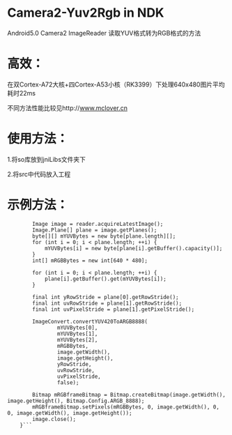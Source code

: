 # Camera2-Yuv2Rgb in NDK

Android5.0 Camera2 ImageReader 读取YUV格式转为RGB格式的方法

# 高效：

在双Cortex-A72大核+四Cortex-A53小核（RK3399）下处理640x480图片平均耗时22ms

不同方法性能比较见http://www.mclover.cn

# 使用方法：

 1.将so库放到jniLibs文件夹下
 
 2.将src中代码放入工程

# 示例方法：
```    public void onImageAvailable(ImageReader reader) {
        Image image = reader.acquireLatestImage();
        Image.Plane[] plane = image.getPlanes();
        byte[][] mYUVBytes = new byte[plane.length][];
        for (int i = 0; i < plane.length; ++i) {
            mYUVBytes[i] = new byte[plane[i].getBuffer().capacity()];
        }
        int[] mRGBBytes = new int[640 * 480];

        for (int i = 0; i < plane.length; ++i) {
            plane[i].getBuffer().get(mYUVBytes[i]);
        }

        final int yRowStride = plane[0].getRowStride();
        final int uvRowStride = plane[1].getRowStride();
        final int uvPixelStride = plane[1].getPixelStride();

        ImageConvert.convertYUV420ToARGB8888(
                mYUVBytes[0],
                mYUVBytes[1],
                mYUVBytes[2],
                mRGBBytes,
                image.getWidth(),
                image.getHeight(),
                yRowStride,
                uvRowStride,
                uvPixelStride,
                false);

        Bitmap mRGBframeBitmap = Bitmap.createBitmap(image.getWidth(), image.getHeight(), Bitmap.Config.ARGB_8888);
        mRGBframeBitmap.setPixels(mRGBBytes, 0, image.getWidth(), 0, 0, image.getWidth(), image.getHeight());
        image.close();
    }```

